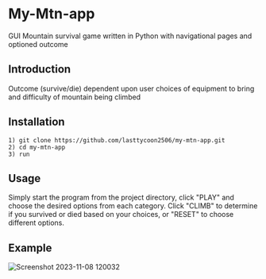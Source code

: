 # My-Mtn-app

GUI Mountain survival game written in Python with navigational pages and optioned outcome

## Introduction

Outcome (survive/die) dependent upon user choices of equipment to bring and difficulty of mountain being climbed

## Installation
```
1) git clone https://github.com/lasttycoon2506/my-mtn-app.git
2) cd my-mtn-app
3) run
```
## Usage
Simply start the program from the project directory, click "PLAY" and choose the desired options from each category. Click "CLIMB" to determine if you survived or died based on your choices, or "RESET" to choose different options. 
## Example

![Screenshot 2023-11-08 120032](https://github.com/lasttycoon2506/my-mtn-app/assets/114425878/d098c19a-6b0d-491e-a1ca-c92b9dff1465)
